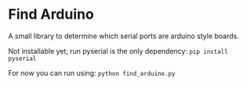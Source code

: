 # Find Arduino

A small library to determine which serial ports are arduino style boards.

Not installable yet, run 
pyserial is the only dependency:
`pip install pyserial`

For now you can run using:
`python find_arduino.py`